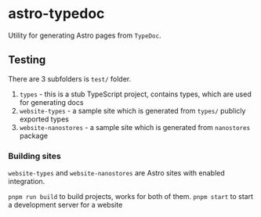 # astro-typedoc

Utility for generating Astro pages from `TypeDoc`.

## Testing

There are 3 subfolders is `test/` folder.

1. `types` - this is a stub TypeScript project, contains types, which are used for generating docs
2. `website-types` - a sample site which is generated from `types/` publicly exported types
3. `website-nanostores` - a sample site which is generated from `nanostores` package

### Building sites

`website-types` and `website-nanostores` are Astro sites with enabled integration.

`pnpm run build` to build projects, works for both of them.
`pnpm start` to start a development server for a website
